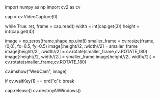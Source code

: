 import numpy as np
import cv2 as cv

cap = cv.VideoCapture(0) 

while True:
   ret, frame = cap.read() 
   width = int(cap.get(3)) 
   height = int(cap.get(4))
  
   image = np.zeros(frame.shape,np.uint8) 
   smaller_frame = cv.resize(frame, (0,0), fx=0.5, fy=0.5)
   image[:height//2, :width//2] = smaller_frame 
   image[height//2:, :width//2] = cv.rotate(smaller_frame,cv.ROTATE_180) 
   image[:height//2, width//2:] =  smaller_frame
   image[height//2:, width//2:] = cv.rotate(smaller_frame,cv.ROTATE_180) 
        
   cv.imshow("WebCam", image) 

   if cv.waitKey(1) == ord("q"): 
      break


cap.release() 
cv.destroyAllWindows() 
